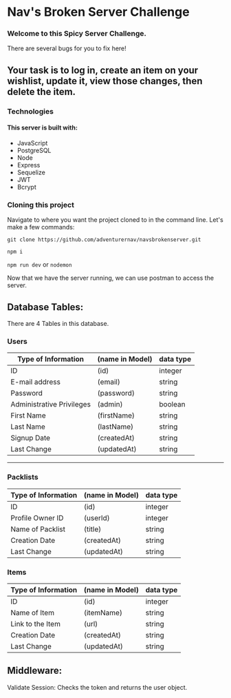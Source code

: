 # **Nav's Broken Server Challenge**

### Welcome to this Spicy Server Challenge. 
There are several bugs for you to fix here!  

## Your task is to log in, create an item on your wishlist, update it, view those changes, then delete the item.

### Technologies
#### This server is built with: 
- JavaScript
- PostgreSQL
- Node
- Express
- Sequelize
- JWT
- Bcrypt


### Cloning this project
Navigate to where you want the project cloned to in the command line. Let's make a few commands:

`git clone https://github.com/adventurernav/navsbrokenserver.git`

`npm i`

`npm run dev`
or
`nodemon`

Now that we have the server running, we can use postman to access the server. 

## Database Tables:

There are 4 Tables in this database.

### Users
| Type of Information | (name in Model) | data type |
|---------------------|-----------------|-----------|
| ID | (id) | integer |
| E-mail address | (email) | string |
| Password | (password) | string |
| Administrative Privileges | (admin) | boolean |
| First Name | (firstName) | string |
| Last Name | (lastName) | string |
| Signup Date | (createdAt) | string |
| Last Change | (updatedAt) | string |
---


### Packlists
| Type of Information | (name in Model) | data type |
|---------------------|-----------------|-----------|
| ID | (id) | integer |
| Profile Owner ID | (userId) | integer |
| Name of Packlist | (title) | string |
| Creation Date | (createdAt) | string |
| Last Change | (updatedAt) | string |


### Items
| Type of Information | (name in Model) | data type |
|---------------------|-----------------|-----------|
| ID | (id) | integer |
| Name of Item | (itemName) | string |
| Link to the Item | (url) | string |
| Creation Date | (createdAt) | string |
| Last Change | (updatedAt) | string |


## Middleware: 
Validate Session: Checks the token and returns the user object. 
